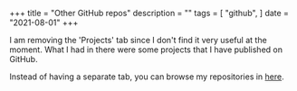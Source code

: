 +++
title = "Other GitHub repos"
description = ""
tags = [
    "github",
]
date = "2021-08-01"
+++

I am removing the 'Projects' tab since I don't find it very useful at the moment. What I had in there were some projects that I have published on GitHub.

Instead of having a separate tab, you can browse my repositories in [here](https://github.com/tomisqi).